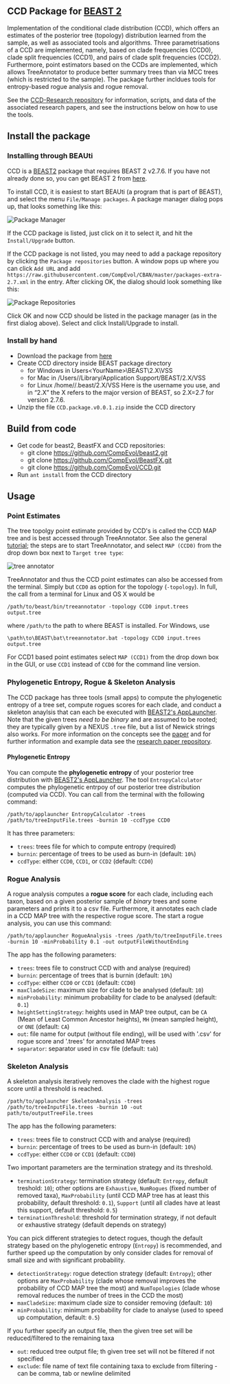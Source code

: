 ## CCD Package for [BEAST 2](https://www.beast2.org/)

Implementation of the conditional clade distribution (CCD), which offers an estimates of the posterior tree (topology) distribution learned from the sample, as well as associated tools and algorithms.
Three parametrisations of a CCD are implemented, namely, based on clade frequencies (CCD0), clade split frequencies (CCD1), and pairs of clade split frequencies (CCD2).
Furthermore, point estimators based on the CCDs are implemented,
which allows TreeAnnotator to produce better summary trees than via MCC trees (which is restricted to the sample).
The package further incldues tools for entropy-based rogue analysis and rogue removal.

See the [CCD-Research repository](https://github.com/CompEvol/CCD-Research) for information, scripts, and data of the associated research papers,
and see the instructions below on how to use the tools.

## Install the package

### Installing through BEAUti

CCD is a [BEAST2](http://beast2.org) package that requires BEAST 2 v2.7.6.
If you have not already done so, you can get BEAST 2 from [here](http://beast2.org).

To install CCD, it is easiest to start BEAUti (a program that is part of BEAST), and select the menu `File/Manage packages`. A package manager dialog pops up, that looks something like this:

![Package Manager](https://github.com/CompEvol/CCD/raw/master/doc/package_repos.png)

If the CCD package is listed, just click on it to select it, and hit the `Install/Upgrade` button.

If the CCD package is not listed, you may need to add a package repository by clicking the `Package repositories` button. A window pops up where you can click `Add URL` and add `https://raw.githubusercontent.com/CompEvol/CBAN/master/packages-extra-2.7.xml` in the entry. After clicking OK, the dialog should look something like this:

![Package Repositories](https://github.com/CompEvol/CCD/raw/master/doc/package_repos0.png)

Click OK and now CCD should be listed in the package manager (as in the first dialog above). Select and click Install/Upgrade to install.

### Install by hand

* Download the package from [here](https://github.com/CompEvol/CCD/releases/download/v0.0.1/CCD.package.v0.0.4.zip)
* Create CCD directory inside BEAST package directory
  * for Windows in Users\<YourName>\BEAST\2.X\VSS
  * for Mac in /Users/<YourName>\/Library/Application Support/BEAST/2.X/VSS
  * for Linux /home/<YourName>/.beast/2.X/VSS
  Here <YourName> is the username you use, and in “2.X” the X refers to the major version of BEAST, so 2.X=2.7 for version 2.7.6.
* Unzip the file `CCD.package.v0.0.1.zip` inside the CCD directory

## Build from code

* Get code for beast2, BeastFX and CCD repositories:
  * git clone https://github.com/CompEvol/beast2.git
  * git clone https://github.com/CompEvol/BeastFX.git
  * git clone https://github.com/CompEvol/CCD.git
* Run `ant install` from the CCD directory
  
## Usage

### Point Estimates

The tree topolgy point estimate provided by CCD's is called the CCD MAP tree and is best accessed through TreeAnnotator.
See also the general [tutorial](https://beast2.blogs.auckland.ac.nz/treeannotator/);
the steps are to start TreeAnnotator, and select `MAP (CCD0)` from the drop down box next to `Target tree type`:

![tree annotator](doc/treeannotator.png)

TreeAnnotator and thus the CCD point estimates can also be accessed from the terminal.
Simply but `CCD0` as option for the topology (`-topology`).
In full, the call from a terminal for Linux and OS X would be

```
/path/to/beast/bin/treeannotator -topology CCD0 input.trees output.tree
```

where `/path/to` the path to where BEAST is installed. For Windows, use

```
\path\to\BEAST\bat\treeannotator.bat -topology CCD0 input.trees output.tree
```

For CCD1 based point estimates select `MAP (CCD1)` from the drop down box in the GUI, or use `CCD1` instead of `CCD0` for the command line version.

### Phylogenetic Entropy, Rogue & Skeleton Analysis

The CCD package has three tools (small apps) to compute the phylogenetic entropy of a tree set, compute rogues scores for each clade, and conduct a skeleton anaylsis
that can each be executed with [BEAST2's AppLauncher](http://www.beast2.org/2019/07/23/better-apps-for-the-beast-appstore.html). 
Note that the given trees *need to be binary* and are assumed to be rooted; they are typically given by a NEXUS `.tree` file, but a list of Newick strings also works.
For more information on the concepts see the [paper](https://www.biorxiv.org/content/10.1101/2024.09.25.615070v1) 
and for further information and example data see the [research paper repository](https://github.com/CompEvol/CCD-Research/tree/main/skeletonsAndRogues).


#### Phylogenetic Entropy
You can compute the **phylogenetic entropy** of your posterior tree distribution with [BEAST2's AppLauncher](http://www.beast2.org/2019/07/23/better-apps-for-the-beast-appstore.html).
The tool `EntropyCalculator` computes the phylogenetic entrpoy of our posterior tree distribution (computed via CCD). You can call from the terminal with the following command:
```
/path/to/applauncher EntropyCalculator -trees /path/to/treeInputFile.trees -burnin 10 -ccdType CCD0
```
It has three parameters:
- `trees`: trees file for which to compute entropy (required)
- `burnin`: percentage of trees to be used as burn-in (default: `10%`)
- `ccdType`: either `CCD0`, `CCD1`, or `CCD2` (default: `CCD0`)


### Rogue Analysis

A rogue analysis computes a **rogue score** for each clade, including each taxon, based on a given posterior sample of *binary* trees and some parameters and prints it to a csv file.
Furthermore, it annotates each clade in a CCD MAP tree with the respective rogue score.
The start a rogue analysis, you can use this command:
```
/path/to/applauncher RogueAnalysis -trees /path/to/treeInputFile.trees -burnin 10 -minProbability 0.1 -out outputFileWithoutEnding
```
The app has the following parameters:
- `trees`: trees file to construct CCD with and analyse (required)
- `burnin`: percentage of trees that is burnin (default: `10%`)
- `ccdType`: either `CCD0` or `CCD1` (default: `CCD0`)
- `maxCladeSize`: maximum size for clade to be analysed (default: `10`)
- `minProbability`: minimum probability for clade to be analysed (default: `0.1`)
- `heightSettingStrategy`: heights used in MAP tree output, can be `CA` (Mean of Least Common Ancestor heights), `MH` (mean sampled height), or `ONE` (default: `CA`)
- `out`: file name for output (without file ending), will be used with '.csv' for rogue score and '.trees' for annotated MAP trees
- `separator`: separator used in csv file (default: `tab`)

### Skeleton Analysis

A skeleton analysis iteratively removes the clade with the highest rogue score until a threshold is reached.
```
/path/to/applauncher SkeletonAnalysis -trees /path/to/treeInputFile.trees -burnin 10 -out path/to/outputTreeFile.trees
```
The app has the following parameters:
- `trees`: trees file to construct CCD with and analyse (required)
- `burnin`: percentage of trees to be used as burn-in (default: `10%`)
- `ccdType`: either `CCD0` or `CCD1` (default: `CCD0`)

Two important parameters are the termination strategy and its threshold.
- `terminationStrategy`: termination strategy (default: `Entropy`, default treshold: `10`); other options are `Exhaustive`, `NumRogues` (fixed number of removed taxa),
`MaxProbability` (until CCD MAP tree has at least this probability, default threshold: `0.1`),
`Support` (until all clades have at least this support, default threshold: `0.5`)
- `terminationThreshold`: threshold for termination strategy, if not default or exhaustive strategy (default depends on strategy)
  
You can pick different strategies to detect rogues, though the default strategy based on the phylogenetic entropy (`Entropy`) is recommended,
and further speed up the computation by only consider clades for removal of small size and with significant probability.
- `detectionStrategy`: rogue detection strategy (default: `Entropy`); other options are `MaxProbability` (clade whose removal improves the probability of CCD MAP tree the most)
and `NumTopologies` (clade whose removal reduces the number of trees in the CCD the most)
- `maxCladeSize`: maximum clade size to consider removing (default: `10`)
- `minProbability`: minimum probability for clade to analyse (used to speed up computation, default: `0.5`)
  
If you further specify an output file, then the given tree set will be reduced/filtered to the remaining taxa
- `out`: reduced tree output file; th given tree set will not be filtered if not specified
- `exclude`: file name of text file containing taxa to exclude from filtering - can be comma, tab or newline delimited


